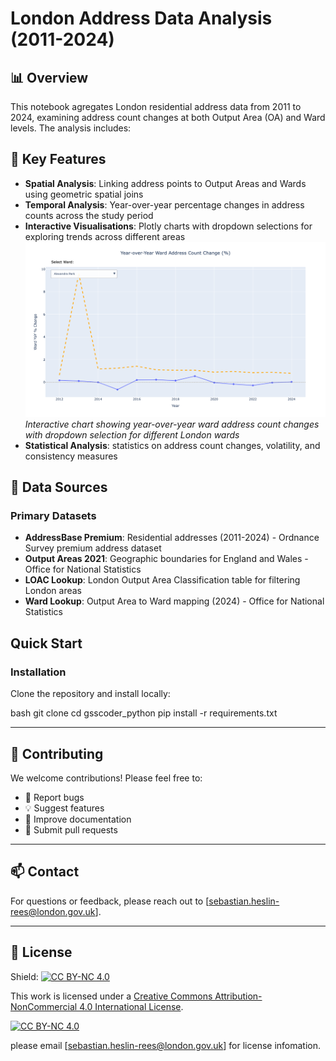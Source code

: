 # London Address Data Analysis (2011-2024)

## 📊 Overview

This notebook agregates London residential address data from 2011 to 2024, examining address count changes at both Output Area (OA) and  Ward  levels. The analysis includes:

## 🎯 Key Features

- **Spatial Analysis**: Linking address points to Output Areas and Wards using geometric spatial joins
- **Temporal Analysis**: Year-over-year percentage changes in address counts across the study period
- **Interactive Visualisations**: Plotly charts with dropdown selections for exploring trends across different areas
![Ward Address Count Changes](newplot.png)
*Interactive chart showing year-over-year ward address count changes with dropdown selection for different London wards*
- **Statistical Analysis**: statistics on address count changes, volatility, and consistency measures

## 📁 Data Sources

### Primary Datasets
- **AddressBase Premium**: Residential addresses (2011-2024) - Ordnance Survey premium address dataset
- **Output Areas 2021**: Geographic boundaries for England and Wales - Office for National Statistics
- **LOAC Lookup**: London Output Area Classification table for filtering London areas
- **Ward Lookup**: Output Area to Ward mapping (2024) - Office for National Statistics

##  Quick Start

### Installation

Clone the repository and install locally:

bash
git clone 
cd gsscoder_python
pip install -r requirements.txt

---

## 🤝 Contributing

We welcome contributions! Please feel free to:
- 🐛 Report bugs
- 💡 Suggest features  
- 📝 Improve documentation
- 🔧 Submit pull requests

---


## 📫 Contact

For questions or feedback, please reach out to [sebastian.heslin-rees@london.gov.uk].

---

## 📄 License
Shield: [![CC BY-NC 4.0][cc-by-nc-shield]][cc-by-nc]

This work is licensed under a
[Creative Commons Attribution-NonCommercial 4.0 International License][cc-by-nc].

[![CC BY-NC 4.0][cc-by-nc-image]][cc-by-nc]

[cc-by-nc]: https://creativecommons.org/licenses/by-nc/4.0/
[cc-by-nc-image]: https://licensebuttons.net/l/by-nc/4.0/88x31.png
[cc-by-nc-shield]: https://img.shields.io/badge/License-CC%20BY--NC%204.0-lightgrey.svg

please email [sebastian.heslin-rees@london.gov.uk] for license infomation.
